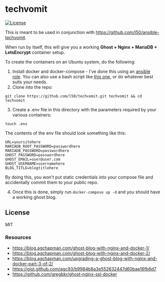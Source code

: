 # techvomit
[![License](http://img.shields.io/:license-mit-blue.svg)](https://github.com/l50/techvomit/blob/master/LICENSE)


This is meant to be used in conjunction with https://github.com/l50/ansible-techvomit.

When run by itself, this will give you a working **Ghost + Nginx + MariaDB + LetsEncrypt** container setup. 

To create the containers on an Ubuntu system, do the following:
1. Install docker and docker-compose - I've done this using an [ansible role](https://github.com/angstwad/docker.ubuntu). You can also use a bash script like [this one](https://gist.github.com/wdullaer/f1af16bd7e970389bad3), or do whatever best suits your needs.
2. Clone into the repo:
```
git clone https://github.com/l50/techvomit.git techvomit && cd techvomit
```
3. Create a .env file in this directory with the parameters required by your various containers:
```
touch .env
```
The contents of the env file should look something like this:
```
URL=yoursitehere
MARIADB_ROOT_PASSWORD=passwordhere
MARIADB_PASSWORD=passwordhere
GHOST_PASSWORD=passwordhere
GHOST_EMAIL=user@user.com
GHOST_USERNAME=usernamehere
BLOG_TITLE=blogtitlehere
```
By doing this, you won't put static credentials into your compose file and accidentally commit them to your public repo. 

4. Once this is done, simply run ```docker-compose up -d``` and you should have a working ghost blog.

## License
MIT

### Resources
- https://blog.agchapman.com/ghost-blog-with-nginx-and-docker-1/
- https://blog.agchapman.com/ghost-blog-with-nginx-and-docker-2/
- https://blog.agchapman.com/upgrading-a-ghost-blog-with-nginx-and-docker-part-3-of-2/
- https://gist.github.com/agc93/b9984b8a3e552632447d60bae16fb6d7
- https://github.com/gregbkr/ghost-nginx-ssl-docker
